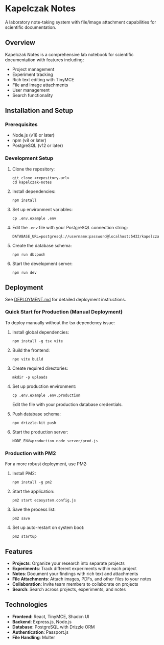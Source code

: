 # Kapelczak Notes

A laboratory note-taking system with file/image attachment capabilities for scientific documentation.

## Overview

Kapelczak Notes is a comprehensive lab notebook for scientific documentation with features including:
- Project management
- Experiment tracking
- Rich text editing with TinyMCE
- File and image attachments
- User management
- Search functionality

## Installation and Setup

### Prerequisites

- Node.js (v18 or later)
- npm (v8 or later)
- PostgreSQL (v12 or later)

### Development Setup

1. Clone the repository:
   ```
   git clone <repository-url>
   cd kapelczak-notes
   ```

2. Install dependencies:
   ```
   npm install
   ```

3. Set up environment variables:
   ```
   cp .env.example .env
   ```
   
4. Edit the `.env` file with your PostgreSQL connection string:
   ```
   DATABASE_URL=postgresql://username:password@localhost:5432/kapelczak_notes
   ```

5. Create the database schema:
   ```
   npm run db:push
   ```

6. Start the development server:
   ```
   npm run dev
   ```

## Deployment

See [DEPLOYMENT.md](DEPLOYMENT.md) for detailed deployment instructions.

### Quick Start for Production (Manual Deployment)

To deploy manually without the tsx dependency issue:

1. Install global dependencies:
   ```
   npm install -g tsx vite
   ```

2. Build the frontend:
   ```
   npx vite build
   ```

3. Create required directories:
   ```
   mkdir -p uploads
   ```

4. Set up production environment:
   ```
   cp .env.example .env.production
   ```
   Edit the file with your production database credentials.

5. Push database schema:
   ```
   npx drizzle-kit push
   ```

6. Start the production server:
   ```
   NODE_ENV=production node server/prod.js
   ```

### Production with PM2

For a more robust deployment, use PM2:

1. Install PM2:
   ```
   npm install -g pm2
   ```

2. Start the application:
   ```
   pm2 start ecosystem.config.js
   ```

3. Save the process list:
   ```
   pm2 save
   ```

4. Set up auto-restart on system boot:
   ```
   pm2 startup
   ```

## Features

- **Projects**: Organize your research into separate projects
- **Experiments**: Track different experiments within each project
- **Notes**: Document your findings with rich text and attachments
- **File Attachments**: Attach images, PDFs, and other files to your notes
- **Collaboration**: Invite team members to collaborate on projects
- **Search**: Search across projects, experiments, and notes

## Technologies

- **Frontend**: React, TinyMCE, Shadcn UI
- **Backend**: Express.js, Node.js
- **Database**: PostgreSQL with Drizzle ORM
- **Authentication**: Passport.js
- **File Handling**: Multer